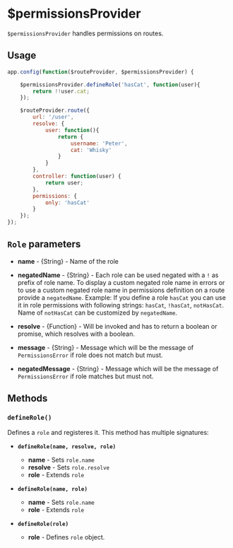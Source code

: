 # $permissionsProvider



`$permissionsProvider` handles permissions on routes.

## Usage

```javascript
app.config(function($routeProvider, $permissionsProvider) {

	$permissionsProvider.defineRole('hasCat', function(user){
		return !!user.cat;
	});

	$routeProvider.route({
		url: '/user',
		resolve: {
			user: function(){
				return {
					username: 'Peter',
					cat: 'Whisky'
				}
			}
		},
		controller: function(user) {
			return user;
		},
		permissions: {
			only: 'hasCat'
		}
	});
});
```




## `Role` parameters

- **name** - {String} - Name of the role

- **negatedName** - {String} - Each role can be used negated with a `!` as prefix of role name. To display a custom negated role name in errors or to use a custom negated role name in permissions definition on a route provide a `negatedName`. Example: If you define a role `hasCat` you can use it in role permissions with following strings: `hasCat`, `!hasCat`, `notHasCat`. Name of `notHasCat` can be customized by `negatedName`.

- **resolve** - {Function} - Will be invoked and has to return a boolean or promise, which resolves with a boolean.

- **message** - {String} - Message which will be the message of `PermissionsError` if role does not match but must.

- **negatedMessage** - {String} - Message which will be the message of `PermissionsError` if role matches but must not.



## Methods


### `defineRole()`

Defines a `role` and registeres it. This method has multiple signatures:

- **`defineRole(name, resolve, role)`**

	- **name** - Sets `role.name`
	- **resolve** - Sets `role.resolve`
	- **role** - Extends `role`


- **`defineRole(name, role)`**

	- **name** - Sets `role.name`
	- **role** - Extends `role`

- **`defineRole(role)`**

	- **role** - Defines `role` object.



